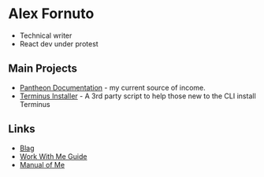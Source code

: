 # Alex Fornuto

- Technical writer
- React dev under protest

## Main Projects

- [Pantheon Documentation](https://github.com/pantheon-systems/documentation/) - my current source of income.
- [Terminus Installer](https://github.com/alexfornuto/terminus-installer) - A 3rd party script to help those new to the CLI install Terminus

## Links

- [Blag](https://alexfornuto.com)
- [Work With Me Guide](http://workwithme.guide/alexfornuto/)
- [Manual of Me](https://www.manualof.me/m/5e79308f9b435-10fa8ceb7fc91d0bb23bd575e6591bf9faad5bb2)